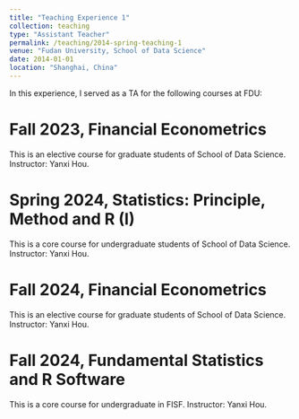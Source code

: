 ```yaml
---
title: "Teaching Experience 1"
collection: teaching
type: "Assistant Teacher"
permalink: /teaching/2014-spring-teaching-1
venue: "Fudan University, School of Data Science"
date: 2014-01-01
location: "Shanghai, China"
---
```


In this experience, I served as a TA for the following courses at FDU:


Fall 2023, Financial Econometrics
======
This is an elective course for graduate students of School of Data Science. Instructor: Yanxi Hou.

Spring 2024, Statistics: Principle, Method and R (I)
======
This is a core course for undergraduate students of School of Data Science. Instructor: Yanxi Hou.

Fall 2024, Financial Econometrics
======
This is an elective course for graduate students of School of Data Science. Instructor: Yanxi Hou.

Fall 2024, Fundamental Statistics and R Software
======
This is a core course for undergraduate in FISF. Instructor: Yanxi Hou.
